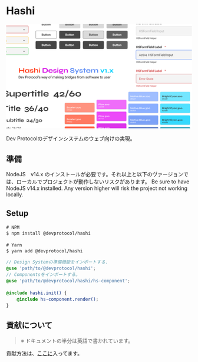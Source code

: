 # Hashi
![hashi-cover.png](media/hashi-cover.png)

Dev Protocolのデザインシステムのウェブ向けの実現。

## 準備
NodeJS　v14.x のインストールが必要です。それ以上と以下のヴァージョンでは、ローカルでプロジェクトが動作しないリスクがあります。
Be sure to have NodeJS v14.x installed. Any version higher will risk the project not working locally.



## Setup
```shell
# NPM
$ npm install @devprotocol/hashi

# Yarn
$ yarn add @devprotocol/hashi
```
```scss
// Design Systemの準備機能をインポートする.
@use 'path/to/@devprotocol/hashi';
// Componentsをインポートする。
@use 'path/to/@devprotocol/hashi/hs-component';

@include hashi.init() {
    @include hs-component.render();
}
```

## 貢献について
> ※ ドキュメントの半分は英語で書かれています。

貢献方法は、[ここに](.github/CONTRIBUTING_JP.md)入ってます。
